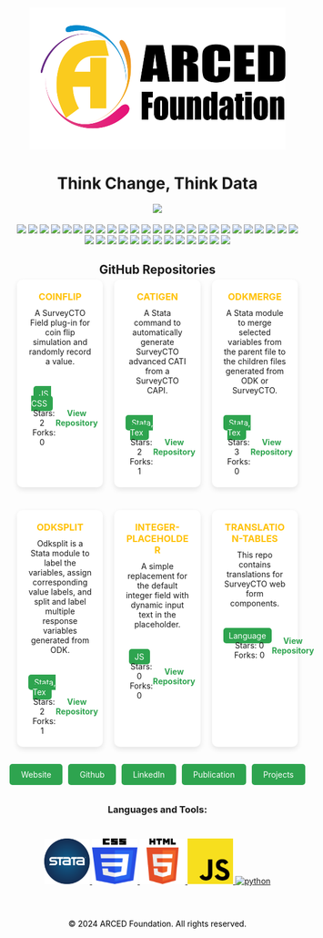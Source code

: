  <div align="center">
    <a href="https://github.com/mdyeates/my-portfolio">
      <img src="images/logo.png" alt="Logo" width="450" height="250">
    </a>
    <h1 align="center">Think Change, Think Data</h1>
   
  </div>
<div align="center">
<a href="https://github.com/ARCED-Foundation"><img src="https://img.shields.io/badge/GitHub-100000?style=for-the-badge&logo=github&logoColor=white"></a>
  
</div>

<br />

<div align="center">
<img src="https://img.shields.io/badge/VSCode-0078D4?style=for-the-badge&logo=visual%20studio%20code&logoColor=white">
<img src="https://img.shields.io/badge/Git-F05032?style=for-the-badge&logo=git&logoColor=white">
<img src="https://img.shields.io/badge/Python-3776AB?style=for-the-badge&logo=python&logoColor=white">
<img src="https://img.shields.io/badge/scikit_learn-F7931E?style=for-the-badge&logo=scikit-learn&logoColor=white">
<img src="https://img.shields.io/badge/HTML5-E34F26?style=for-the-badge&logo=html5&logoColor=white">
<img src="https://img.shields.io/badge/GNU%20Bash-4EAA25?style=for-the-badge&logo=GNU%20Bash&logoColor=white">
<img src="https://img.shields.io/badge/TensorFlow-FF6F00?style=for-the-badge&logo=TensorFlow&logoColor=white">
<img src="https://img.shields.io/badge/PyTorch-EE4C2C?style=for-the-badge&logo=PyTorch&logoColor=white">
<img src="https://img.shields.io/badge/CSS3-1572B6?style=for-the-badge&logo=css3&logoColor=white">
<img src="https://img.shields.io/badge/JavaScript-323330?style=for-the-badge&logo=javascript&logoColor=F7DF1E">
<img src="https://img.shields.io/badge/Java-ED8B00?style=for-the-badge&logo=java&logoColor=white">
<img src="https://img.shields.io/badge/Pandas-2C2D72?style=for-the-badge&logo=pandas&logoColor=white">
<img src="https://img.shields.io/badge/Numpy-777BB4?style=for-the-badge&logo=numpy&logoColor=white">
<img src="https://img.shields.io/badge/json-5E5C5C?style=for-the-badge&logo=json&logoColor=white">
<img src="https://img.shields.io/badge/SQLite-07405E?style=for-the-badge&logo=sqlite&logoColor=white">
<img src="https://img.shields.io/badge/Flutter-02569B?style=for-the-badge&logo=flutter&logoColor=white">
<img src="https://img.shields.io/badge/Node.js-43853D?style=for-the-badge&logo=node-dot-js&logoColor=white">
<img src="https://img.shields.io/badge/Julia-9558B2?style=for-the-badge&logo=julia&logoColor=white">
<img src="https://img.shields.io/badge/RASPBERRY%20PI-C51A4A.svg?&style=for-the-badge&logo=raspberry%20pi&logoColor=white">
<img src="https://img.shields.io/badge/Jupyter-F37626.svg?&style=for-the-badge&logo=Jupyter&logoColor=white">
<img src="https://img.shields.io/badge/Markdown-000000?style=for-the-badge&logo=markdown&logoColor=white">
<img src="https://img.shields.io/badge/Shell_Script-121011?style=for-the-badge&logo=gnu-bash&logoColor=white">
<img src="https://img.shields.io/badge/jQuery-0769AD?style=for-the-badge&logo=jquery&logoColor=white">
<img src="https://img.shields.io/badge/Spotify-1ED760?&style=for-the-badge&logo=spotify&logoColor=white">
<img src="https://img.shields.io/badge/Arduino-00979D?style=for-the-badge&logo=Arduino&logoColor=white">
<img src="https://img.shields.io/badge/Django-092E20?style=for-the-badge&logo=django&logoColor=green">
<img src="https://img.shields.io/badge/Gitpod-000000?style=for-the-badge&logo=gitpod&logoColor=#FFAE33">
<img src="https://img.shields.io/badge/Flask-000000?style=for-the-badge&logo=flask&logoColor=white">
<img src="https://img.shields.io/badge/Selenium-43B02A?style=for-the-badge&logo=Selenium&logoColor=white">
<img src="https://img.shields.io/badge/Heroku-430098?style=for-the-badge&logo=heroku&logoColor=white">
<img src="https://img.shields.io/badge/Google_chrome-4285F4?style=for-the-badge&logo=Google-chrome&logoColor=white">
<img src="https://img.shields.io/badge/iOS-000000?style=for-the-badge&logo=ios&logoColor=white">
<img src="https://img.shields.io/badge/Safari-FF1B2D?style=for-the-badge&logo=Safari&logoColor=white">
<img src="https://img.shields.io/badge/Linux-FCC624?style=for-the-badge&logo=linux&logoColor=black">
<img src="https://img.shields.io/badge/Ubuntu-E95420?style=for-the-badge&logo=ubuntu&logoColor=white">
<img src="https://img.shields.io/badge/Debian-A81D33?style=for-the-badge&logo=debian&logoColor=white">
<img src="https://img.shields.io/badge/Visual_Studio_Code-0078D4?style=for-the-badge&logo=visual%20studio%20code&logoColor=white">
<img src="https://img.shields.io/badge/pycharm-143?style=for-the-badge&logo=pycharm&logoColor=black&color=black&labelColor=green">
  <div style="margin-top: 3%">
      <h2 style="text-align: center; margin-bottom: 1%">GitHub Repositories</h2>
 <div
    style="
        display: flex;
          flex-wrap: wrap;
          justify-content: center;
          gap: 20px;
        "
      >
        <!-- Coinflip Repository Card -->
        <div
          style="
            width: calc(50% - 20%);
            background-color: #ffffff;
            color: #1a1a1a;
            border-radius: 10px;
            box-shadow: 0px 4px 10px rgba(0, 0, 0, 0.1);
            margin-bottom: 20px;
            transition: transform 0.3s ease, background-color 0.3s ease;
            cursor: pointer;
          "
          onmouseover="this.style.transform='translateY(-5px)'; this.style.boxShadow='0px 8px 20px rgba(0, 0, 0, 0.2)'; this.style.backgroundColor='navy'; this.style.color='white';"
          onmouseout="this.style.transform='translateY(0)'; this.style.boxShadow='0px 4px 10px rgba(0, 0, 0, 0.1)'; this.style.backgroundColor='#ffffff'; this.style.color='#1a1a1a';"
        >
          <div style="padding: 20px">
            <h3 style="margin: 0; text-transform: uppercase; color: #ffc107">
              Coinflip
            </h3>
            <p style="margin: 10px 0 0">
              A SurveyCTO Field plug-in for coin flip simulation and randomly
              record a value.
            </p>
          </div>
          <div style="padding: 20px">
            <div
              style="
                display: flex;
                justify-content: space-between;
                align-items: center;
              "
            >
              <div>
                <span
                  style="
                    background-color: #2ea44f;
                    color: white;
                    padding: 5px 10px;
                    border-radius: 5px;
                  "
                  >JS, CSS</span
                >
                <span style="margin-left: 7px">Stars: 2</span>
                <span style="margin-left: 7px">Forks: 0</span>
              </div>
              <a
                href="https://github.com/ARCED-Foundation/coinflip"
                style="text-decoration: none; color: #2ea44f; font-weight: bold"
                >View Repository</a
              >
            </div>
          </div>
        </div>
 <!-- Catigen Repository Card -->
        <div
          style="
            width: calc(50% - 20%);
            background-color: #ffffff;
            color: #1a1a1a;
            border-radius: 10px;
            box-shadow: 0px 4px 10px rgba(0, 0, 0, 0.1);
            margin-bottom: 20px;
            transition: transform 0.3s ease, background-color 0.3s ease;
            cursor: pointer;
          "
          onmouseover="this.style.transform='translateY(-5px)'; this.style.boxShadow='0px 8px 20px rgba(0, 0, 0, 0.2)'; this.style.backgroundColor='navy'; this.style.color='white';"
          onmouseout="this.style.transform='translateY(0)'; this.style.boxShadow='0px 4px 10px rgba(0, 0, 0, 0.1)'; this.style.backgroundColor='#ffffff'; this.style.color='#1a1a1a';"
        >
          <div style="padding: 20px">
            <h3 style="margin: 0; text-transform: uppercase; color: #ffc107">
              Catigen
            </h3>
            <p style="margin: 10px 0 0">
              A Stata command to automatically generate SurveyCTO advanced CATI
              from a SurveyCTO CAPI.
            </p>
          </div>
          <div style="padding: 20px">
            <div
              style="
                display: flex;
                justify-content: space-between;
                align-items: center;
              "
            >
              <div>
                <span
                  style="
                    background-color: #2ea44f;
                    color: white;
                    padding: 5px 10px;
                    border-radius: 5px;
                  "
                  >Stata, Tex</span
                >
                <span style="margin-left: 7px">Stars: 2</span>
                <span style="margin-left: 7px">Forks: 1</span>
              </div>
              <a
                href="https://github.com/ARCED-Foundation/catigen"
                style="text-decoration: none; color: #2ea44f; font-weight: bold"
                >View Repository</a
              >
            </div>
          </div>
        </div>
 <!-- Odkmerge Repository Card -->
        <div
          style="
            width: calc(50% - 20%);
            background-color: #ffffff;
            color: #1a1a1a;
            border-radius: 10px;
            box-shadow: 0px 4px 10px rgba(0, 0, 0, 0.1);
            margin-bottom: 20px;
            transition: transform 0.3s ease, background-color 0.3s ease;
            cursor: pointer;
          "
          onmouseover="this.style.transform='translateY(-5px)'; this.style.boxShadow='0px 8px 20px rgba(0, 0, 0, 0.2)'; this.style.backgroundColor='navy'; this.style.color='white';"
          onmouseout="this.style.transform='translateY(0)'; this.style.boxShadow='0px 4px 10px rgba(0, 0, 0, 0.1)'; this.style.backgroundColor='#ffffff'; this.style.color='#1a1a1a';"
        >
          <div style="padding: 20px">
            <h3 style="margin: 0; text-transform: uppercase; color: #ffc107">
              Odkmerge
            </h3>
            <p style="margin: 10px 0 0">
              A Stata module to merge selected variables from the parent file to
              the children files generated from ODK or SurveyCTO.
            </p>
          </div>
          <div style="padding: 20px">
            <div
              style="
                display: flex;
                justify-content: space-between;
                align-items: center;
              "
            >
              <div>
                <span
                  style="
                    background-color: #2ea44f;
                    color: white;
                    padding: 5px 10px;
                    border-radius: 5px;
                  "
                  >Stata, Tex</span
                >
                <span style="margin-left: 7px">Stars: 3</span>
                <span style="margin-left: 7px">Forks: 0</span>
              </div>
              <a
                href="https://github.com/ARCED-Foundation/odkmerge"
                style="text-decoration: none; color: #2ea44f; font-weight: bold"
                >View Repository</a
              >
            </div>
          </div>
        </div>
  <!-- Odksplit Repository Card -->
        <div
          style="
             width: calc(50% - 20%);
            background-color: #ffffff;
            color: #1a1a1a;
            border-radius: 10px;
            box-shadow: 0px 4px 10px rgba(0, 0, 0, 0.1);
            margin-bottom: 20px;
            transition: transform 0.3s ease, background-color 0.3s ease;
            cursor: pointer;
          "
          onmouseover="this.style.transform='translateY(-5px)'; this.style.boxShadow='0px 8px 20px rgba(0, 0, 0, 0.2)'; this.style.backgroundColor='navy'; this.style.color='white';"
          onmouseout="this.style.transform='translateY(0)'; this.style.boxShadow='0px 4px 10px rgba(0, 0, 0, 0.1)'; this.style.backgroundColor='#ffffff'; this.style.color='#1a1a1a';"
        >
          <div style="padding: 20px">
            <h3 style="margin: 0; text-transform: uppercase; color: #ffc107">
              Odksplit
            </h3>
            <p style="margin: 10px 0 0">
              Odksplit is a Stata module to label the variables, assign
              corresponding value labels, and split and label multiple response
              variables generated from ODK.
            </p>
          </div>
          <div style="padding: 20px">
            <div
              style="
                display: flex;
                justify-content: space-between;
                align-items: center;
              "
            >
              <div>
                <span
                  style="
                    background-color: #2ea44f;
                    color: white;
                    padding: 5px 10px;
                    border-radius: 5px;
                  "
                  >Stata, Tex</span
                >
                <span style="margin-left: 7px">Stars: 2</span>
                <span style="margin-left: 7px">Forks: 1</span>
              </div>
              <a
                href="https://github.com/ARCED-Foundation/odksplit"
                style="text-decoration: none; color: #2ea44f; font-weight: bold"
                >View Repository</a
              >
            </div>
          </div>
        </div>
 <!-- Integer-placeholder Repository Card -->
        <div
          style="
            width: calc(50% - 20%);
            background-color: #ffffff;
            color: #1a1a1a;
            border-radius: 10px;
            box-shadow: 0px 4px 10px rgba(0, 0, 0, 0.1);
            margin-bottom: 20px;
            transition: transform 0.3s ease, background-color 0.3s ease;
            cursor: pointer;
          "
          onmouseover="this.style.transform='translateY(-5px)'; this.style.boxShadow='0px 8px 20px rgba(0, 0, 0, 0.2)'; this.style.backgroundColor='navy'; this.style.color='white';"
          onmouseout="this.style.transform='translateY(0)'; this.style.boxShadow='0px 4px 10px rgba(0, 0, 0, 0.1)'; this.style.backgroundColor='#ffffff'; this.style.color='#1a1a1a';"
        >
          <div style="padding: 20px">
            <h3 style="margin: 0; color: #ffc107; text-transform: uppercase">
              Integer-placeholder
            </h3>
            <p style="margin: 10px 0 0">
              A simple replacement for the default integer field with dynamic
              input text in the placeholder.
            </p>
          </div>
          <div style="padding: 20px">
            <div
              style="
                display: flex;
                justify-content: space-between;
                align-items: center;
              "
            >
              <div>
                <span
                  style="
                    background-color: #2ea44f;
                    color: white;
                    padding: 5px 10px;
                    border-radius: 5px;
                  "
                  >JS</span
                >
                <span style="margin-left: 7px">Stars: 0</span>
                <span style="margin-left: 7px">Forks: 0</span>
              </div>
              <a
                href="https://github.com/ARCED-Foundation/integer-placeholder"
                style="text-decoration: none; color: #2ea44f; font-weight: bold"
                >View Repository</a
              >
            </div>
          </div>
        </div>
  <!-- Translation-tables Repository Card -->
        <div
          style="
           width: calc(50% - 20%);
            background-color: #ffffff;
            color: #1a1a1a;
            border-radius: 10px;
            box-shadow: 0px 4px 10px rgba(0, 0, 0, 0.1);
            margin-bottom: 20px;
            transition: transform 0.3s ease, background-color 0.3s ease;
            cursor: pointer;
          "
          onmouseover="this.style.transform='translateY(-5px)'; this.style.boxShadow='0px 8px 20px rgba(0, 0, 0, 0.2)'; this.style.backgroundColor='navy'; this.style.color='white';"
          onmouseout="this.style.transform='translateY(0)'; this.style.boxShadow='0px 4px 10px rgba(0, 0, 0, 0.1)'; this.style.backgroundColor='#ffffff'; this.style.color='#1a1a1a';"
        >
          <div style="padding: 20px">
            <h3 style="margin: 0; color: #ffc107; text-transform: uppercase">
              Translation-tables
            </h3>
            <p style="margin: 10px 0 0">
              This repo contains translations for SurveyCTO web form components.
            </p>
          </div>
          <div style="padding: 20px">
            <div
              style="
                display: flex;
                justify-content: space-between;
                align-items: center;
              "
            >
              <div>
                <span
                  style="
                    background-color: #2ea44f;
                    color: white;
                    padding: 5px 10px;
                    border-radius: 5px;
                  "
                  >Language</span
                >
                <span style="margin-left: 7px">Stars: 0</span>
                <span style="margin-left: 7px">Forks: 0</span>
              </div>
              <a
                href="https://github.com/ARCED-Foundation/translation-tables"
                style="text-decoration: none; color: #2ea44f; font-weight: bold"
                >View Repository</a
              >
            </div>
          </div>
        </div>
      </div>
    </div>

</div>
   <div style="display: flex; padding: 2%; justify-content: center">
      <a
        href="https://arced.foundation/"
        style="
          background-color: #2ea44f;
          color: white;
          padding: 10px 20px;
          text-decoration: none;
          border-radius: 5px;
          margin-right: 10px;
        "
        >Website</a
      >
      <a
        href="https://github.com/ARCED-Foundation"
        style="
          background-color: #2ea44f;
          color: white;
          padding: 10px 20px;
          text-decoration: none;
          border-radius: 5px;
          margin-right: 10px;
        "
        >Github</a
      >
      <a
        href="https://www.linkedin.com/company/aarced/?originalSubdomain=bd"
        style="
          background-color: #2ea44f;
          color: white;
          padding: 10px 20px;
          text-decoration: none;
          border-radius: 5px;
          margin-right: 10px;
        "
        >LinkedIn</a
      >
      <a
        href="https://arced.foundation/publication.php"
        style="
          background-color: #2ea44f;
          color: white;
          padding: 10px 20px;
          text-decoration: none;
          border-radius: 5px;
          margin-right: 10px;
        "
        >Publication</a
      >
      <a
        href="https://arced.foundation/project.php"
        style="
          background-color: #2ea44f;
          color: white;
          padding: 10px 20px;
          text-decoration: none;
          border-radius: 5px;
        "
        >Projects</a
      >
    </div>
    <div style="margin-top: 3%">
      <h3 align="center">Languages and Tools:</h3>
      <div
        style="
          display: flex;
   padding: 2%;
          justify-content: center;
        "
      >
        <p align="left">
          <!-- Dummy options added -->
          <a href="https://www.stata.com/" target="_blank" rel="noreferrer">
            <img src="./images/stata.png" alt="stata" width="80" height="80" />
          </a>
          <a
            href="https://www.w3schools.com/css/"
            target="_blank"
            rel="noreferrer"
          >
            <img src="./images/css.png" alt="css3" width="80" height="80" />
          </a>
          <a href="https://www.w3.org/html/" target="_blank" rel="noreferrer">
            <img src="./images/html.png" alt="html5" width="80" height="80" />
          </a>
          <a
            href="https://developer.mozilla.org/en-US/docs/Web/JavaScript"
            target="_blank"
            rel="noreferrer"
          >
            <img
              src="./images/js.png"
              alt="javascript"
              width="80"
              height="80"
            />
          </a>
          <a href="https://www.python.org" target="_blank" rel="noreferrer">
            <img
              src="./images/python.jpeg"
              alt="python"
              width="80"
              height="80"
            />
          </a>
        </p>
      </div>
    </div>

  <footer
      style="
          color: rgb(0, 0, 0);
         padding: 20px;
        text-align: center;
      "
    >
      <p>&copy; 2024 ARCED Foundation. All rights reserved.</p>
       
</footer>

